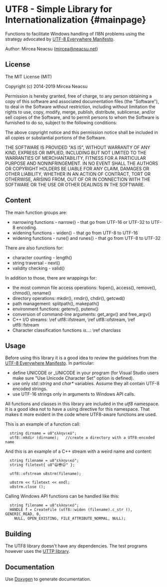 ﻿UTF8 - Simple Library for Internationalization {#mainpage}
=============================================

Functions to facilitate Windows handling of I18N problems using
the strategy advocated by [UTF-8 Everywhere Manifesto](http://utf8everywhere.org/).


Author:
Mircea Neacsu (mircea@neacsu.net)

## License ##

The MIT License (MIT)
 
Copyright (c) 2014-2019 Mircea Neacsu

Permission is hereby granted, free of charge, to any person obtaining a copy
of this software and associated documentation files (the "Software"), to deal
in the Software without restriction, including without limitation the rights
to use, copy, modify, merge, publish, distribute, sublicense, and/or sell
copies of the Software, and to permit persons to whom the Software is
furnished to do so, subject to the following conditions:

The above copyright notice and this permission notice shall be included in all
copies or substantial portions of the Software.

THE SOFTWARE IS PROVIDED "AS IS", WITHOUT WARRANTY OF ANY KIND, EXPRESS OR
IMPLIED, INCLUDING BUT NOT LIMITED TO THE WARRANTIES OF MERCHANTABILITY,
FITNESS FOR A PARTICULAR PURPOSE AND NONINFRINGEMENT. IN NO EVENT SHALL THE
AUTHORS OR COPYRIGHT HOLDERS BE LIABLE FOR ANY CLAIM, DAMAGES OR OTHER
LIABILITY, WHETHER IN AN ACTION OF CONTRACT, TORT OR OTHERWISE, ARISING FROM,
OUT OF OR IN CONNECTION WITH THE SOFTWARE OR THE USE OR OTHER DEALINGS IN THE
SOFTWARE.

## Content ##
The main function groups are:
- narrowing functions - narrow() - that go from UTF-16 or UTF-32 to UTF-8 encoding.
- widening functions - widen() - that go from UTF-8 to UTF-16
- widening functions - rune() and runes() - that go from UTF-8 to UTF-32

There are also functions for:
- character counting - length()
- string traversal - next()
- validity checking - valid()

In addition to those, there are wrappings for:
- the most common file access operations: fopen(), access(), remove(), chmod(),
  rename()
- directory operations: mkdir(), rmdir(), chdir(), getcwd()
- path management: splitpath(), makepath()
- environment functions: getenv(), putenv()
- conversion of command-line arguments: get_argv() and free_argv()
- C++ I/O streams: \ref utf8::ifstream, \ref utf8::ofstream, \ref utf8::fstream
- Character classification functions *is...*: \ref charclass

## Usage ##
Before using this library it is a good idea to review the guidelines from the
[UTF-8 Everywhere Manifesto](http://utf8everywhere.org/). In particular:
- define UNICODE or _UNICODE in your program (for Visual Studio users make sure
  "Use Unicode Character Set" option is defined).
- use only *std::string* and <i>char*</i> variables. Assume they all contain UTF-8
  encoded strings.
- use UTF-16 strings only in arguments to Windows API calls.

All functions and classes in this library are included in the *utf8* namespace.
It is a good idea not to have a using directive for this namespace. That makes it
more evident in the code where UTF8-aware functions are used.

This is an example of a function call:
````
  string dirname = u8"ελληνικό";
  utf8::mkdir (dirname);   //create a directory with a UTF8-encoded name
````
And this is an example of a C++ stream with a weird name and content:
````
  string filename = u8"ελληνικό";
  string filetext{ u8"😃😎😛" };

  utf8::ofstream u8strm(filename);

  u8strm << filetext << endl;
  u8strm.close ();
````
Calling Windows API functions can be handled like this:
````
  string filename = u8"ελληνικό";
  HANDLE f = CreateFile (utf8::widen (filename).c_str (), GENERIC_READ, 0,
    NULL, OPEN_EXISTING, FILE_ATTRIBUTE_NORMAL, NULL);
````

 
## Building ##
The UTF8 library doesn't have any dependencies. The test programs however uses
the [UTTP library](https://bitbucket.org/neacsum/utpp).


## Documentation ##
Use [Doxygen](http://www.doxygen.nl/) to generate documentation.

